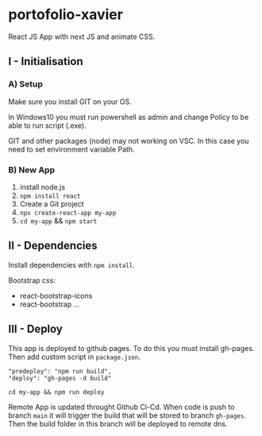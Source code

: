 # portofolio-xavier

React JS App with next JS and animate CSS.

## I - Initialisation

### A) Setup

Make sure you install GIT on your OS.

In Windows10 you must run powershell as admin and change Policy to be able to run script (.exe).

GIT and other packages (node) may not working on VSC. In this case you need to set environment variable Path.

### B) New App

1. install node.js
2. `npm install react`
3. Create a Git project
4. `npx create-react-app my-app`
5. `cd my-app` && `npm start`

## II - Dependencies

Install dependencies with `npm install`.

Bootstrap css:

- react-bootstrap-icons
- react-bootstrap
  ...

## III - Deploy

This app is deployed to github pages. To do this you must install gh-pages. Then add custom script in `package.json`. 

```
"predeploy": "npm run build",
"deploy": "gh-pages -d build"
```

`cd my-app && npm run deploy`

Remote App is updated throught Github Ci-Cd. When code is push to branch `main` it will trigger the build that will be stored to branch `gh-pages`. Then the build folder in this branch will be deployed to remote dns.